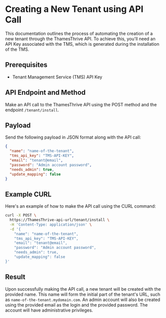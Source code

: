 # Creating a New Tenant using API Call

This documentation outlines the process of automating the creation of a new tenant through the ThamesThrive API. To achieve
this, you'll need an API Key associated with the TMS, which is generated during the installation of the TMS.

## Prerequisites

- Tenant Management Service (TMS) API Key

## API Endpoint and Method

Make an API call to the ThamesThrive API using the POST method and the endpoint `/tenant/install`.

## Payload

Send the following payload in JSON format along with the API call:

```json
{
  "name": "name-of-the-tenant",
  "tms_api_key": "TMS-API-KEY",
  "email": "tenant@email",
  "password": "Admin account password",
  "needs_admin": true,
  "update_mapping": false
}
```

## Example CURL

Here's an example of how to make the API call using the CURL command:

```bash
curl -X POST \
  https://ThamesThrive-api-url/tenant/install \
  -H 'Content-Type: application/json' \
  -d '{
    "name": "name-of-the-tenant",
    "tms_api_key": "TMS-API-KEY",
    "email": "tenant@email",
    "password": "Admin account password",
    "needs_admin": true,
    "update_mapping": false
}'
```

## Result

Upon successfully making the API call, a new tenant will be created with the provided name. This name will form the
initial part of the tenant's URL, such as `name-of-the-tenant.mydomain.com`. An admin account will also be created using
the provided email as the login and the provided password. The account will have administrative privileges. 

